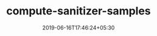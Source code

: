 ---
title: "compute-sanitizer-samples"
date: 2019-06-16T17:46:24+05:30
type: "organisations"
org_name: "NVIDIA Corporation"
repo_desc: "Samples demonstrating how to use the Compute Sanitizer Public API"
repo_link: https://github.com/NVIDIA/compute-sanitizer-samples


---